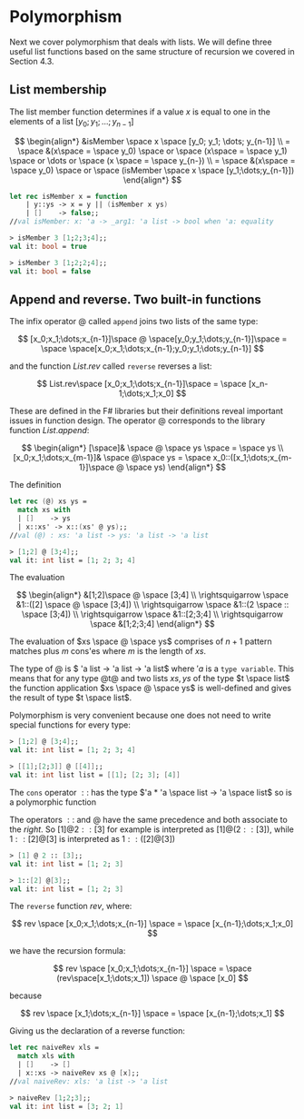 # Polymorphism

Next we cover polymorphism that deals with lists.  We will define three useful list functions based on the same structure of recursion we covered in Section 4.3.

## List membership

The list member function determines if a value $x$ is equal to one in the elements of a list $[y_0;y_1;\dots;y_{n-1}]$

$$
\begin{align*}
    &isMember \space x \space [y_0; y_1; \dots; y_{n-1}] \\
  = \space &(x\space = \space y_0) \space or \space (x\space = \space y_1) \space or \dots or \space (x \space = \space y_{n-}) \\
  = \space &(x\space = \space y_0) \space or \space (isMember \space x \space [y_1;\dots;y_{n-1}])
\end{align*}
$$

```fsharp
let rec isMember x = function
    | y::ys -> x = y || (isMember x ys)
    | []    -> false;;
//val isMember: x: 'a -> _arg1: 'a list -> bool when 'a: equality

> isMember 3 [1;2;3;4];;
val it: bool = true

> isMember 3 [1;2;2;4];;
val it: bool = false
```

## Append and reverse. Two built-in functions

The infix operator $@$ called `append` joins two lists of the same type:

$$
[x_0;x_1;\dots;x_{n-1}]\space @ \space[y_0;y_1;\dots;y_{n-1}]\space = \space
\space[x_0;x_1;\dots;x_{n-1};y_0;y_1;\dots;y_{n-1}]
$$

and the function $List.rev$ called `reverse` reverses a list:

$$
List.rev\space [x_0;x_1;\dots;x_{n-1}]\space = \space [x_n-1;\dots;x_1;x_0]
$$

These are defined in the F# libraries but their definitions reveal important issues in function design. The operator $@$ corresponds to the library function $List.append$:

$$
\begin{align*}
   [\space]& \space @ \space ys \space = \space ys \\
   [x_0;x_1;\dots;x_{m-1}]& \space @\space ys = \space x_0::([x_1;\dots;x_{m-1}]\space @ \space ys)
\end{align*}
$$

The definition

```fsharp
let rec (@) xs ys =
  match xs with
  | []    -> ys
  | x::xs' -> x::(xs' @ ys);;
//val (@) : xs: 'a list -> ys: 'a list -> 'a list

> [1;2] @ [3;4];;
val it: int list = [1; 2; 3; 4]
```

The evaluation

$$
\begin{align*}
          &[1;2]\space @ \space [3;4] \\
  \rightsquigarrow \space &1::([2] \space @ \space [3;4]) \\
  \rightsquigarrow \space &1::(2 \space :: \space [3;4]) \\
  \rightsquigarrow \space &1::[2;3;4] \\
  \rightsquigarrow \space &[1;2;3;4]
\end{align*}
$$

The evaluation of $xs \space @ \space ys$ comprises of $n+1$ pattern matches plus $m$ cons'es where $m$ is the length of $xs$.

The type of $@$ is $ 'a list -> 'a list -> 'a list$ where $'a$ is a `type variable`.  This means that for any type @t@ and two lists
$xs, ys$ of the type $t \space list$ the function application $xs \space @ \space ys$ is well-defined and gives the result of type $t \space list$.

Polymorphism is very convenient because one does not need to write special functions for every type:

```fsharp
> [1;2] @ [3;4];;
val it: int list = [1; 2; 3; 4]

> [[1];[2;3]] @ [[4]];;
val it: int list list = [[1]; [2; 3]; [4]]
```

The `cons` operator $::$ has the type $'a * 'a \space list -> 'a \space list$ so is a polymorphic function

The operators $::$ and $@$ have the same precedence and both associate to the $right$. So $[1] @2 :: [3]$ for example is interpreted as $[1]@(2::[3])$, while $1::[2]@[3]$ is interpreted as $1::([2] @ [3])$

```fsharp
> [1] @ 2 :: [3];;
val it: int list = [1; 2; 3]

> 1::[2] @[3];;
val it: int list = [1; 2; 3]
```

The `reverse` function $rev$, where:

$$
rev \space [x_0;x_1;\dots;x_{n-1}] \space = \space [x_{n-1};\dots;x_1;x_0]
$$

we have the recursion formula:

$$
rev \space [x_0;x_1;\dots;x_{n-1}] \space = \space (rev\space[x_1;\dots;x_1]) \space @ \space [x_0]
$$

because

$$
rev \space [x_1;\dots;x_{n-1}] \space = \space [x_{n-1};\dots;x_1]
$$

Giving us the declaration of a reverse function:

```fsharp
let rec naiveRev xls =
  match xls with
  | []    -> []
  | x::xs -> naiveRev xs @ [x];;
//val naiveRev: xls: 'a list -> 'a list

> naiveRev [1;2;3];;
val it: int list = [3; 2; 1]
```
